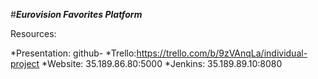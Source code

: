 #***Eurovision Favorites Platform***

Resources:

*Presentation: github-
*Trello:https://trello.com/b/9zVAnqLa/individual-project
*Website: 35.189.86.80:5000
*Jenkins: 35.189.89.10:8080
